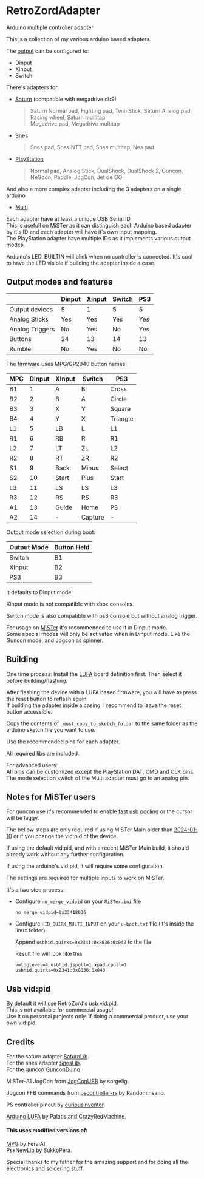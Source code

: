 # RetroZordAdapter
Arduino multiple controller adapter

This is a collection of my various arduino based adapters.

The [output](#output-modes-and-features) can be configured to:
- Dinput
- Xinput
- Switch

There's adapters for: <br/>
- [Saturn](Saturn/) (compatible with megadrive db9)
  > Saturn Normal pad, Fighting pad, Twin Stick,
  Saturn Analog pad, Racing wheel,
  Saturn multitap <br/>
  Megadrive pad,
  Megadrive multitap
- [Snes](SNES/) <br/>
  > Snes pad,
  Snes NTT pad,
  Snes multitap,
  Nes pad
  
- [PlayStation](PlayStation/) <br/>
  > Normal pad,
  Analog Stick,
  DualShock,
  DualShock 2,
  Guncon,
  NeGcon,
  Paddle,
  JogCon,
  Jet de GO

And also a more complex adapter including the 3 adapters on a single arduino
- [Multi](Multi/)

Each adapter have at least a unique USB Serial ID.<br>
This is usefull on MiSTer as it can distinguish each Arduino based adapter by it's ID and each adapter will have it's own input mapping.<br/>
The PlayStation adapter have multiple IDs as it implements various output modes.

Arduino's LED_BUILTIN will blink when no controller is connected. It's cool to have the LED visible if building the adapter inside a case.


## Output modes and features

|                 | Dinput | Xinput | Switch | PS3          |
|-----------------|--------|--------|--------|--------------|
| Output devices  | 5      | 1      | 5      | 5            |
| Analog Sticks   | Yes    | Yes    | Yes    | Yes          |
| Analog Triggers | No     | Yes    | No     | Yes          |
| Buttons         | 24     | 13     | 14     | 13           |
| Rumble          | No     | Yes    | No     | No           |

The firmware uses MPG/GP2040 button names:

| MPG | DInput | XInput | Switch  | PS3      |
|-----|--------|--------|---------|----------|
| B1  | 1      | A      | B       | Cross    |
| B2  | 2      | B      | A       | Circle   |
| B3  | 3      | X      | Y       | Square   |
| B4  | 4      | Y      | X       | Triangle |
| L1  | 5      | LB     | L       | L1       |
| R1  | 6      | RB     | R       | R1       |
| L2  | 7      | LT     | ZL      | L2       |
| R2  | 8      | RT     | ZR      | R2       |
| S1  | 9      | Back   | Minus   | Select   |
| S2  | 10     | Start  | Plus    | Start    |
| L3  | 11     | LS     | LS      | L3       |
| R3  | 12     | RS     | RS      | R3       |
| A1  | 13     | Guide  | Home    | PS       |
| A2  | 14     | -      | Capture | -        |

Output mode selection during boot:

| Output Mode | Button Held |
|-------------|-------------|
| Switch      | B1          |
| XInput      | B2          |
| PS3         | B3          |

It defaults to Dinput mode.

Xinput mode is not compatible with xbox consoles.

Switch mode is also compatible with ps3 console but without analog trigger.

For usage on [MiSTer](https://github.com/MiSTer-devel/Main_MiSTer/wiki) it's recommended to use it in Dinput mode.<br/>
Some special modes will only be activated when in Dinput mode. Like the Guncon mode, and Jogcon as spinner.


## Building
One time process: Install the [LUFA](https://github.com/CrazyRedMachine/Arduino-Lufa#installation) board definition first. Then select it before building/flashing.

After flashing the device with a LUFA based firmware, you will have to press the reset button to reflash again.<br/>
If building the adapter inside a casing, I recommend to leave the reset button accessible.

Copy the contents of `_must_copy_to_sketch_folder` to the same folder as the arduino sketch file you want to use.

Use the recommended pins for each adapter.

All required libs are included.

For advanced users:<br/>
All pins can be customized except the PlayStation DAT, CMD and CLK pins.<br/>
The mode selection switch of the Multi adapter must go to an analog pin.

## Notes for MiSTer users
For guncon use it's recommended to enable [fast usb pooling](https://github.com/MiSTer-devel/Main_MiSTer/wiki/Lag-Explained#input-lag) or the cursor will be laggy.

The bellow steps are only required if using MiSTer Main older than [2024-01-10](https://github.com/MiSTer-devel/Main_MiSTer/blob/master/releases/MiSTer_20240110) or if you change the vid:pid of the device.

If using the default vid:pid, and with a recent MiSTer Main build, it should already work without any further configuration.

If using the arduino's vid:pid, it will require some configuration.

The settings are required for multiple inputs to work on MiSTer.

It's a two step process:

- Configure `no_merge_vidpid` on your `MiSTer.ini` file
  
  `no_merge_vidpid=0x23418036`

- Configure `HID_QUIRK_MULTI_INPUT` on your `u-boot.txt` file (it's inside the linux folder)

  Append `usbhid.quirks=0x2341:0x8036:0x040` to the file

  Result file will look like this

  `v=loglevel=4 usbhid.jspoll=1 xpad.cpoll=1 usbhid.quirks=0x2341:0x8036:0x040`

## Usb vid:pid
By default it will use RetroZord's usb vid:pid.<br/>
This is not available for commercial usage!<br/>
Use it on personal projects only. If doing a commercial product, use your own vid:pid.

## Credits

For the saturn adapter [SaturnLib](https://github.com/sonik-br/SaturnLib).<br/>
For the snes adapter [SnesLib](https://github.com/sonik-br/SnesLib).<br/>
For the guncon [GunconDuino](https://github.com/sonik-br/GunconDuino).<br/>

MiSTer-A1 JogCon from [JogConUSB](https://github.com/MiSTer-devel/Retro-Controllers-USB-MiSTer/tree/master/JogConUSB) by sorgelig.

Jogcon FFB commands from [pscontroller-rs](https://github.com/RandomInsano/pscontroller-rs) by RandomInsano.

PS controller pinout by [curiousinventor](https://store.curiousinventor.com/guides/PS2).

[Arduino LUFA](https://github.com/CrazyRedMachine/Arduino-Lufa#installation) by Palatis
 and CrazyRedMachine.

#### This uses modified versions of:

[MPG](https://github.com/OpenStickCommunity/MPG) by FeralAI.<br/>
[PsxNewLib](https://github.com/SukkoPera/PsxNewLib) by SukkoPera.<br/>

Special thanks to my father for the amazing support and for doing all the electronics and soldering stuff.

